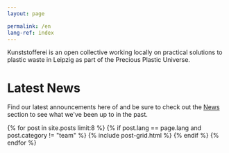 ```yaml
---
layout: page

permalink: /en
lang-ref: index
---
```


Kunststofferei is an open collective working locally on practical solutions to plastic waste in Leipzig as part of the Precious Plastic Universe.

# Latest News

Find our latest announcements here of and be sure to check out the [News](/news) section to see what we've been up to in the past.

<div class="tiles">
{% for post in site.posts  limit:8 %}
  {% if post.lang == page.lang and post.category != "team" %} 
	{% include post-grid.html %}
  {% endif %}
{% endfor %}
</div>

